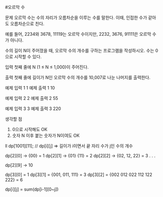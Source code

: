 #오르막 수

문제
오르막 수는 수의 자리가 오름차순을 이루는 수를 말한다. 이때, 인접한 수가 같아도 오름차순으로 친다.

예를 들어, 2234와 3678, 11119는 오르막 수이지만, 2232, 3676, 91111은 오르막 수가 아니다.

수의 길이 N이 주어졌을 때, 오르막 수의 개수를 구하는 프로그램을 작성하시오. 수는 0으로 시작할 수 있다.

입력
첫째 줄에 N (1 ≤ N ≤ 1,000)이 주어진다.

출력
첫째 줄에 길이가 N인 오르막 수의 개수를 10,007로 나눈 나머지를 출력한다.

예제 입력 1 
1
예제 출력 1 
10


예제 입력 2 
2
예제 출력 2 
55


예제 입력 3 
3
예제 출력 3 
220

생각할 점
1. 0으로 시작해도 OK
2. 숫자 N 이후 붙는 숫자가 N이여도 OK

ll dp[1001][11]; // dp[i][j] => 길이가 i이면서 끝 자리 수가 j인 수의 개수

dp[2][0] -> {00}  = 1
dp[2][1] -> {01} {11} = 2
dp[2][2] -> {02, 12, 22} = 3
. . .

dp[2][9] -> 10


dp[3][0] = 1
dp[3][1] = {001, 011, 111} = 3
dp[3][2] = {002 012 022 112 122 222} = 6

dp[i][j] = sum(dp[i-1][0~j])

